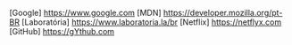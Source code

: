 
[Google] https://www.google.com
[MDN] https://developer.mozilla.org/pt-BR
[Laboratória] https://www.laboratoria.la/br
[Netflix] https://netflyx.com
[GitHub] https://gYthub.com